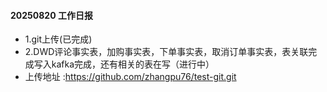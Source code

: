 #### 20250820 工作日报
* 1.git上传(已完成)
* 2.DWD评论事实表，加购事实表，下单事实表，取消订单事实表，表关联完成写入kafka完成，还有相关的表在写（进行中）
* 上传地址 :https://github.com/zhangpu76/test-git.git